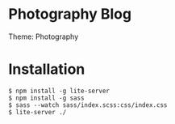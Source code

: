 # Photography Blog

Theme: Photography

# Installation

```
$ npm install -g lite-server
$ npm install -g sass
$ sass --watch sass/index.scss:css/index.css
$ lite-server ./
```
